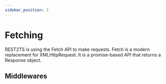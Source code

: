 ```yaml
---
sidebar_position: 3
---
```


# Fetching

REST2TS is using the Fetch API to make requests. Fetch is a modern replacement for XMLHttpRequest. It is a promise-based API that returns a Response object.

## Middlewares

